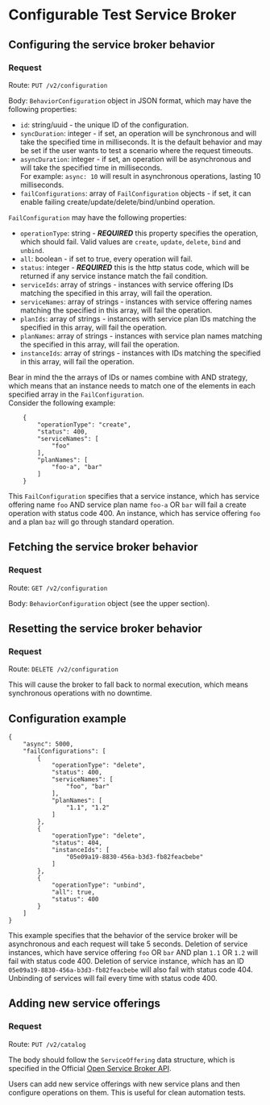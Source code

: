 # Configurable Test Service Broker

## Configuring the service broker behavior

### Request

Route: `PUT /v2/configuration`

Body: `BehaviorConfiguration` object in JSON format, which may have the following properties:

* `id`: string/uuid - the unique ID of the configuration.
* `syncDuration`: integer - if set, an operation will be synchronous and will take the specified time in milliseconds. It is the default behavior and may be set if the user wants to test a scenario where the request timeouts. 
* `asyncDuration`: integer - if set, an operation will be asynchronous and will take the specified time in milliseconds.  
For example: `async: 10` will result in asynchronous operations, lasting 10 milliseconds.
* `failConfigurations`: array of `FailConfiguration` objects - if set, it can enable failing create/update/delete/bind/unbind operation.

`FailConfiguration` may have the following properties:
* `operationType`: string - ***REQUIRED*** this property specifies the operation, which should fail. Valid values are `create`, `update`, `delete`, `bind` and `unbind`.
* `all`: boolean - if set to true, every operation will fail.
* `status`: integer - ***REQUIRED*** this is the http status code, which will be returned if any service instance match the fail condition.
* `serviceIds`: array of strings - instances with service offering IDs matching the specified in this array, will fail the operation.
* `serviceNames`: array of strings - instances with service offering names matching the specified in this array, will fail the operation.
* `planIds`: array of strings - instances with service plan IDs matching the specified in this array, will fail the operation.
* `planNames`: array of strings - instances with service plan names matching the specified in this array, will fail the operation.
* `instanceIds`: array of strings - instances with IDs matching the specified in this array, will fail the operation.  

Bear in mind the the arrays of IDs or names combine with AND strategy, which means that an instance needs to match one of the elements in each specified array in the `FailConfiguration`.  
Consider the following example:
```
    {
        "operationType": "create",
        "status": 400,
        "serviceNames": [
            "foo"
        ],
        "planNames": [
            "foo-a", "bar"
        ]
    }
```
This `FailConfiguration` specifies that a service instance, which has service offering name `foo` AND service plan name `foo-a` OR `bar` will fail a create operation with status code 400.
An instance, which has service offering `foo` and a plan `baz` will go through standard operation.

## Fetching the service broker behavior

### Request

Route: `GET /v2/configuration`

Body: `BehaviorConfiguration` object (see the upper section).

## Resetting the service broker behavior

### Request

Route: `DELETE /v2/configuration`

This will cause the broker to fall back to normal execution, which means synchronous operations with no downtime.

## Configuration example

```
{
    "async": 5000,
    "failConfigurations": [
        {
            "operationType": "delete",
            "status": 400,
            "serviceNames": [
                "foo", "bar"
            ],
            "planNames": [
                "1.1", "1.2"
            ]
        },
        {
            "operationType": "delete",
            "status": 404,
            "instanceIds": [
                "05e09a19-8830-456a-b3d3-fb82feacbebe"
            ]
        },
        {
            "operationType": "unbind",
            "all": true,
            "status": 400
        }
    ]
}
```
This example specifies that the behavior of the service broker will be asynchronous and each request will take 5 seconds.
Deletion of service instances, which have service offering `foo` OR `bar` AND plan `1.1` OR `1.2` will fail with status code 400.
Deletion of service instance, which has an ID `05e09a19-8830-456a-b3d3-fb82feacbebe` will also fail with status code 404.
Unbinding of services will fail every time with status code 400.

## Adding new service offerings

### Request

Route: `PUT /v2/catalog`

The body should follow the `ServiceOffering` data structure,
which is specified in the Official [Open Service Broker API](https://github.com/openservicebrokerapi/servicebroker/blob/v2.15/spec.md).

Users can add new service offerings with new service plans and then configure operations on them. This is useful for clean automation tests.